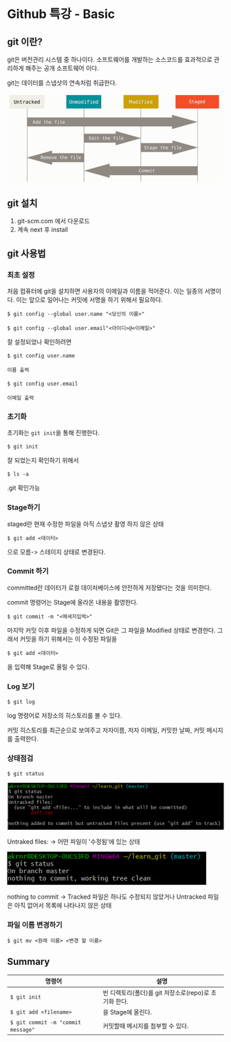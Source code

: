 # Github 특강 - Basic

## git 이란?

git은 버전관리 시스템 중 하나이다. 소프트웨어를 개발하는 소스코드를 효과적으로 관리하게 해주는 공개 소프트웨어 이다.

git는 데이터를 스냅샷의 연속처럼 취급한다.  

<img src="basic.assets/image-20201222172938362.png" alt="image-20201222172938362" style="zoom:67%;" />

## git 설치

1. git-scm.com 에서 다운로드
2. 계속 next 후 install



## git 사용법

### 최초 설정

처음 컴퓨터에 git을 설치하면 사용자의 이메일과 이름을 적어준다. 이는 일종의 서명이다. 이는 앞으로 일어나는 커밋에 서명을 하기 위해서 필요하다.

```
$ git config --global user.name "<당신의 이름>"

$ git config --global user.email"<아이디>@<이메일>"
```

잘 설정되었나 확인하려면

```
$ git config user.name

이름 출력

$ git config user.email

이메일 출력
```

### 초기화

초기화는 `git init`을 통해 진행한다.

```
$ git init
```

잘 되었는지 확인하기 위해서

```
$ ls -a
```

.git 확인가능

### Stage하기

staged란 현재 수정한 파일을 아직 스냅샷 촬영 하지 않은 상태

```
$ git add <데이터>
```

으로 모름-> 스테이지 상태로 변경된다.



### Commit 하기

committed란 데이터가 로컬 데이처베이스에 안전하게 저장됐다는 것을 의미한다. 

commit 명령어는 Stage에 올라온 내용을 촬영한다.

```
$ git commit -m "<메세지입력>" 
```

마지막 커밋 이후 파일을 수정하게 되면 Git은 그 파일을 Modified 상태로 변경한다. 그래서 커밋을 하기 위해서는 이 수정된 파일을 

```
$ git add <데이터>
```

을 입력해 Stage로 올릴 수 있다.



### Log 보기

```
$ git log
```

log 명령어로 저장소의 히스토리를 볼 수 있다.

커밋 히스토리를 최근순으로 보여주고 저자이름, 저자 이메일, 커밋한 날짜, 커밋 메시지를 출력한다.



### 상태점검

```
$ git status
```

![image-20201222172813220](basic.assets/image-20201222172813220.png)

Untraked files: -> 어떤 파일이 '수정됨'에 있는 상태

![image-20201222172839023](basic.assets/image-20201222172839023.png)

nothing to commit -> Tracked 파일은 하나도 수정되지 않았거나 Untracked 파일은 아직 없어서 목록에 나타나지 않은 상태



### 파일 이름 변경하기

```
$ git mv <원래 이름> <변경 할 이름>
```



## Summary

| 명령어                             | 설명                                                  |
| ---------------------------------- | ----------------------------------------------------- |
| `$ git init`                       | 빈 디렉토리(폴더)를 git 저장소로(repo)로 초기화 한다. |
| `$ git add <filename>`             | <filename>을 Stage에 올린다.                          |
| `$ git commit -m "commit message"` | 커밋할때 메시지를 첨부할 수 있다.                     |












